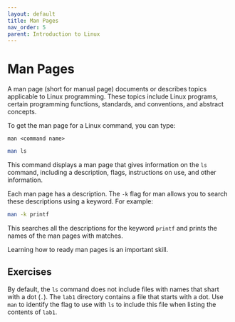 ```yaml
---
layout: default
title: Man Pages
nav_order: 5
parent: Introduction to Linux
---
```


# Man Pages

A man page (short for manual page) documents or describes topics applicable to Linux programming. These topics include Linux programs, certain programming functions, standards, and conventions, and abstract concepts.

To get the man page for a Linux command, you can type:

```
man <command name>
```

```bash
man ls
```

This command displays a man page that gives information on the `ls` command, including a description, flags, instructions on use, and other information.

Each man page has a description. The `-k` flag for man allows you to search these descriptions using a keyword. For example:

```bash
man -k printf
```

This searches all the descriptions for the keyword `printf` and prints the names of the man pages with matches.

Learning how to ready man pages is an important skill.

## Exercises

By default, the `ls` command does not include files with names that shart with a dot (`.`). The `lab1` directory contains a file that starts with a dot. Use `man` to identify the flag to use with `ls` to include this file when listing the contents of `lab1`.

